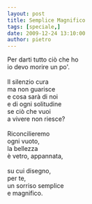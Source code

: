 ```yaml
---
layout: post
title: Semplice Magnifico
tags: [speciale,]
date: 2009-12-24 13:10:00
author: pietro
---
```

Per darti tutto ciò che ho<br/>io devo morire un po'.<br/><br/>Il silenzio cura<br/>ma non guarisce<br/>e cosa sarà di noi<br/>e di ogni solitudine<br/>se ciò che vuoi<br/>a vivere non riesce?<br/><br/>Riconcilieremo<br/>ogni vuoto,<br/>la bellezza<br/>è vetro, appannata,<br/><br/>su cui disegno,<br/>per te,<br/>un sorriso semplice<br/>e magnifico.
